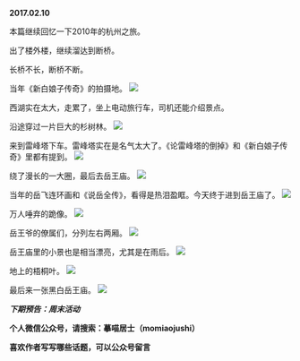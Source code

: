 
          
**2017.02.10**

本篇继续回忆一下2010年的杭州之旅。

出了楼外楼，继续溜达到断桥。

长桥不长，断桥不断。

当年《新白娘子传奇》的拍摄地。
![](http://wx3.sinaimg.cn/large/627d9660ly1fckytbjnq5j20yg0jeae8.jpg)


西湖实在太大，走累了，坐上电动旅行车，司机还能介绍景点。

沿途穿过一片巨大的杉树林。
![](http://wx3.sinaimg.cn/large/627d9660ly1fckytazg07j20yg0jeae8.jpg)


来到雷峰塔下车。雷峰塔实在是名气太大了。《论雷峰塔的倒掉》和《新白娘子传奇》里都有提到。
![](http://wx3.sinaimg.cn/large/627d9660ly1fckytbq7y1j20yg0jetds.jpg)


绕了漫长的一大圈，最后去岳王庙。
![](http://wx3.sinaimg.cn/large/627d9660ly1fckytarpfnj20yg0jen1f.jpg)


当年的岳飞连环画和《说岳全传》，看得是热泪盈眶。今天终于进到岳王庙了。
![](http://wx3.sinaimg.cn/large/627d9660ly1fckytb6997j20yg0jetcr.jpg)


万人唾弃的跪像。
![](http://wx3.sinaimg.cn/large/627d9660ly1fckytc50jfj20yg0je77w.jpg)


岳王爷的僚属们，分列左右两厢。
![](http://wx3.sinaimg.cn/large/627d9660ly1fckytaeo4qj20yg0jetaw.jpg)


岳王庙里的小景也是相当漂亮，尤其是在雨后。
![](http://wx3.sinaimg.cn/large/627d9660ly1fckytbcozoj20yg0jetc2.jpg)


地上的梧桐叶。
![](http://wx3.sinaimg.cn/large/627d9660ly1fckytajp8yj20yg0jeqcb.jpg)


最后来一张黑白岳王庙。
![](http://wx3.sinaimg.cn/large/627d9660ly1fckytbwl0vj20yg0jejvb.jpg)



***下期预告：周末活动***


**个人微信公众号，请搜索：摹喵居士（momiaojushi）**

**喜欢作者写写哪些话题，可以公众号留言**

        